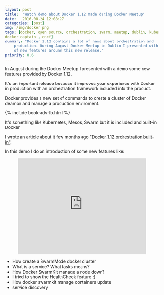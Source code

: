```yaml
---
layout: post
title:  "Watch demo about Docker 1.12 made during Docker Meetup"
date:   2016-08-24 12:08:27
categories: [post]
img: /img/docker.png
tags: [docker, open source, orchestration, swarm, meetup, dublin, kubernetes,
docker captain , cncf]
summary: "Docker 1.12 contains a lot of news about orchestration and
    production. During August Docker Meetup in Dublin I presented with a demo a set
    of new features around this new release."
priority: 0.6
---
```

In August during the Docker Meetup I presented with a demo some new
features provided by Docker 1.12.

It's an important release because it improves your experience with Docker
in production with an orchestration framework included into the product.

Docker provides a new set of commands to create a cluster of Docker
deamon and manage a production enviroment.

<div class="post row">
  <div class="col-md-12">
      {% include book-adv-lb.html %}
  </div>
</div>

It's something like Kubernetes, Mesos, Swarm but it is included and
built-in Docker.

I wrote an article about it few months ago ["Docker 1.12 orchestration
built-in"](http://gianarb.it/blog/docker-1-12-orchestration-built-in).


In this demo I do an introduction of some new features like:

<div style="    text-align: center;">
<iframe width="420" height="315"
src="https://www.youtube.com/embed/h7a7vhzjElo" frameborder="0"
allowfullscreen></iframe>
</div>

* How create a SwarmMode docker cluster
* What is a service? What tasks means?
* How Docker SwarmKit manage a node down?
* I tried to show the HealthCheck feature :)
* How docker swarmkit manage containers update
* service discovery
